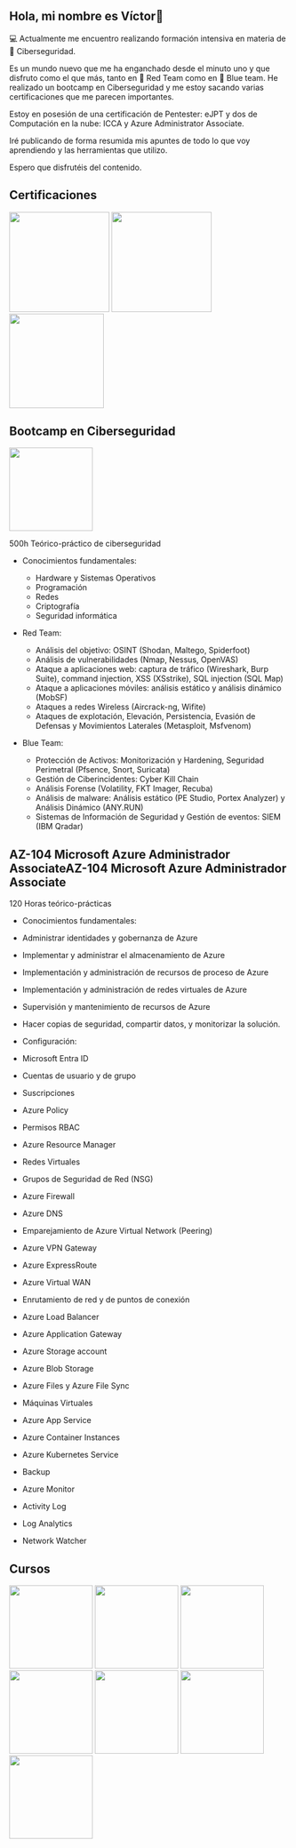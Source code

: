 ## Hola, mi nombre es Víctor👋

💻 Actualmente me encuentro realizando formación intensiva en materia de 🔐 Ciberseguridad.

Es un mundo nuevo que me ha enganchado desde el minuto uno y que disfruto como el que más, tanto en 🔴 Red Team como en 🔵 Blue team. He realizado un bootcamp en Ciberseguridad y me estoy sacando varias certificaciones que me parecen importantes. 

Estoy en posesión de una certificación de Pentester: eJPT y dos de Computación en la nube: ICCA y Azure Administrator Associate.

Iré publicando de forma resumida mis apuntes de todo lo que voy aprendiendo y las herramientas que utilizo. 

Espero que disfrutéis del contenido.

## Certificaciones

<img src="https://github.com/user-attachments/assets/a8ed54ff-93e3-40a6-a35a-4e7b022e4730" width="180" height="180" >

<img src="https://github.com/user-attachments/assets/d18ae500-39de-4096-a2ac-fc77e8c0e631" width="180" height="180" >

<img src="https://github.com/user-attachments/assets/e929ee38-a561-4269-a70c-21af422b322c" width="170" height="170" >

## Bootcamp en Ciberseguridad

<img src="https://github.com/user-attachments/assets/8dbe8a6a-9449-47d5-b4f1-14d2c2986ec7" width="150" height="150" >

500h Teórico-práctico de ciberseguridad

  * Conocimientos fundamentales:
  
    - Hardware y Sistemas Operativos
    - Programación
    - Redes
    - Criptografía
    - Seguridad informática

  * Red Team:
  
    - Análisis del objetivo: OSINT (Shodan, Maltego, Spiderfoot)
    - Análisis de vulnerabilidades (Nmap, Nessus, OpenVAS)
    - Ataque a aplicaciones web: captura de tráfico (Wireshark, Burp Suite), command injection, XSS (XSstrike), SQL injection (SQL Map)
    - Ataque a aplicaciones móviles: análisis estático y análisis dinámico (MobSF)
    - Ataques a redes Wireless (Aircrack-ng, Wifite)
    - Ataques de explotación, Elevación, Persistencia, Evasión de Defensas y Movimientos Laterales (Metasploit, Msfvenom)

  * Blue Team:
  
    - Protección de Activos: Monitorización y Hardening, Seguridad Perimetral (Pfsence, Snort, Suricata)
    - Gestión de Ciberincidentes: Cyber Kill Chain
    - Análisis Forense (Volatility, FKT Imager, Recuba)
    - Análisis de malware: Análisis estático (PE Studio, Portex Analyzer) y Análisis Dinámico (ANY.RUN)
    - Sistemas de Información de Seguridad y Gestión de eventos: SIEM (IBM Qradar)


## AZ-104 Microsoft Azure Administrador AssociateAZ-104 Microsoft Azure Administrador Associate

120 Horas teórico-prácticas

- Conocimientos fundamentales:

 - Administrar identidades y gobernanza de Azure
 - Implementar y administrar el almacenamiento de Azure
 - Implementación y administración de recursos de proceso de Azure
 - Implementación y administración de redes virtuales de Azure
 - Supervisión y mantenimiento de recursos de Azure
 - Hacer copias de seguridad, compartir datos, y monitorizar la solución.

- Configuración:

 - Microsoft Entra ID
 - Cuentas de usuario y de grupo
 - Suscripciones
 - Azure Policy
 - Permisos RBAC
 - Azure Resource Manager
 - Redes Virtuales
 - Grupos de Seguridad de Red (NSG)
 - Azure Firewall
 - Azure DNS
 - Emparejamiento de Azure Virtual Network (Peering)
 - Azure VPN Gateway
 - Azure ExpressRoute
 - Azure Virtual WAN
 - Enrutamiento de red y de puntos de conexión
 - Azure Load Balancer
 - Azure Application Gateway
 - Azure Storage account
 - Azure Blob Storage
 - Azure Files y Azure File Sync
 - Máquinas Virtuales
 - Azure App Service
 - Azure Container Instances
 - Azure Kubernetes Service
 - Backup
 - Azure Monitor
 - Activity Log
 - Log Analytics
 - Network Watcher

## Cursos

<img src="https://github.com/user-attachments/assets/cb5c8941-6cf7-4c0c-ba71-20e9fd782166" width="150" height="150" >  

<img src="https://github.com/user-attachments/assets/2f2ff8f8-b283-4832-bd16-ee4ec3bd7cfb" width="150" height="150" >  

<img src="https://github.com/user-attachments/assets/8d00d37c-acff-43eb-9533-0f756345d984" width="150" height="150" >  

<img src="https://github.com/user-attachments/assets/b94eee4f-1725-4ae6-a594-5620ea88ba5b" width="150" height="150" >  

<img src="https://github.com/user-attachments/assets/1c95bf51-c4c2-428c-9fbe-97def357c5e8" width="150" height="150" >  

<img src="https://github.com/user-attachments/assets/f06d8b48-510e-46f8-9da7-3bb60bfb04b7" width="150" height="150" >  

<img src="https://github.com/user-attachments/assets/2a456727-c307-405d-8fc0-d7f3aa9e7c51" width="150" height="150" >  




